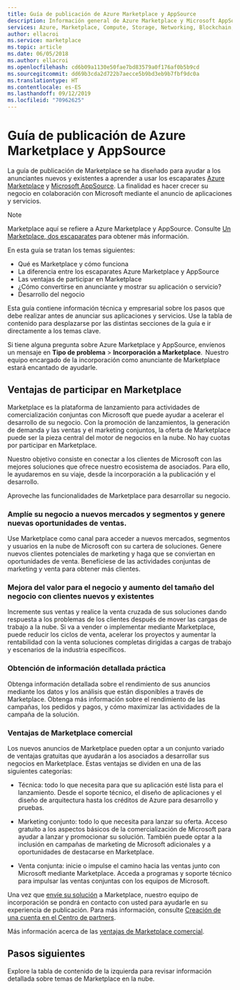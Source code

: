 ```yaml
---
title: Guía de publicación de Azure Marketplace y AppSource
description: Información general de Azure Marketplace y Microsoft AppSource para los anunciantes de aplicaciones y servicios.
services: Azure, Marketplace, Compute, Storage, Networking, Blockchain, Security
author: ellacroi
ms.service: marketplace
ms.topic: article
ms.date: 06/05/2018
ms.author: ellacroi
ms.openlocfilehash: cd6b09a1130e50fae7bd83579a0f176af0b5b9cd
ms.sourcegitcommit: dd69b3cda2d722b7aecce5b9bd3eb9b7fbf9dc0a
ms.translationtype: HT
ms.contentlocale: es-ES
ms.lasthandoff: 09/12/2019
ms.locfileid: "70962625"
---
```

# <a name="azure-marketplace-and-appsource-publishing-guide"></a>Guía de publicación de Azure Marketplace y AppSource

La guía de publicación de Marketplace se ha diseñado para ayudar a los anunciantes nuevos y existentes a aprender a usar los escaparates [Azure Marketplace](https://azuremarketplace.microsoft.com) y [Microsoft AppSource](https://appsource.microsoft.com). La finalidad es hacer crecer su negocio en colaboración con Microsoft mediante el anuncio de aplicaciones y servicios.

>[!Note]
>Marketplace aquí se refiere a Azure Marketplace y AppSource.  Consulte [Un Marketplace, dos escaparates](https://docs.microsoft.com/azure/marketplace/comparing-appsource-azure-marketplace) para obtener más información.

En esta guía se tratan los temas siguientes: 
*   Qué es Marketplace y cómo funciona 
*   La diferencia entre los escaparates Azure Marketplace y AppSource 
*   Las ventajas de participar en Marketplace 
*   ¿Cómo convertirse en anunciante y mostrar su aplicación o servicio? 
*   Desarrollo del negocio 

Esta guía contiene información técnica y empresarial sobre los pasos que debe realizar antes de anunciar sus aplicaciones y servicios. Use la tabla de contenido para desplazarse por las distintas secciones de la guía e ir directamente a los temas clave.

Si tiene alguna pregunta sobre Azure Marketplace y AppSource, envíenos un mensaje en **Tipo de problema** > **Incorporación a Marketplace**.  Nuestro equipo encargado de la incorporación como anunciante de Marketplace estará encantado de ayudarle. 

## <a name="benefits-of-participating-in-the-marketplace"></a>Ventajas de participar en Marketplace 

Marketplace es la plataforma de lanzamiento para actividades de comercialización conjuntas con Microsoft que puede ayudar a acelerar el desarrollo de su negocio. Con la promoción de lanzamientos, la generación de demanda y las ventas y el marketing conjuntos, la oferta de Marketplace puede ser la pieza central del motor de negocios en la nube. No hay cuotas por participar en Marketplace.

Nuestro objetivo consiste en conectar a los clientes de Microsoft con las mejores soluciones que ofrece nuestro ecosistema de asociados. Para ello, le ayudaremos en su viaje, desde la incorporación a la publicación y el desarrollo. 

Aproveche las funcionalidades de Marketplace para desarrollar su negocio.

### <a name="expand-to-new-markets-and-segments-and-generate-new-sales-opportunities"></a>Amplíe su negocio a nuevos mercados y segmentos y genere nuevas oportunidades de ventas.

Use Marketplace como canal para acceder a nuevos mercados, segmentos y usuarios en la nube de Microsoft con su cartera de soluciones. Genere nuevos clientes potenciales de marketing y haga que se conviertan en oportunidades de venta. Benefíciese de las actividades conjuntas de marketing y venta para obtener más clientes.

### <a name="enhance-business-value-and-increase-deal-size-with-existing-and-new-customers"></a>Mejora del valor para el negocio y aumento del tamaño del negocio con clientes nuevos y existentes 

Incremente sus ventas y realice la venta cruzada de sus soluciones dando respuesta a los problemas de los clientes después de mover las cargas de trabajo a la nube. Si va a vender o implementar mediante Marketplace, puede reducir los ciclos de venta, acelerar los proyectos y aumentar la rentabilidad con la venta soluciones completas dirigidas a cargas de trabajo y escenarios de la industria específicos. 

### <a name="get-actionable-insights"></a>Obtención de información detallada práctica 

Obtenga información detallada sobre el rendimiento de sus anuncios mediante los datos y los análisis que están disponibles a través de Marketplace. Obtenga más información sobre el rendimiento de las campañas, los pedidos y pagos, y cómo maximizar las actividades de la campaña de la solución.

### <a name="commercial-marketplace-benefits"></a>Ventajas de Marketplace comercial 

Los nuevos anuncios de Marketplace pueden optar a un conjunto variado de ventajas gratuitas que ayudarán a los asociados a desarrollar sus negocios en Marketplace. Estas ventajas se dividen en una de las siguientes categorías: 

*   Técnica: todo lo que necesita para que su aplicación esté lista para el lanzamiento. Desde el soporte técnico, el diseño de aplicaciones y el diseño de arquitectura hasta los créditos de Azure para desarrollo y pruebas. 

*   Marketing conjunto: todo lo que necesita para lanzar su oferta. Acceso gratuito a los aspectos básicos de la comercialización de Microsoft para ayudar a lanzar y promocionar su solución. También puede optar a la inclusión en campañas de marketing de Microsoft adicionales y a oportunidades de destacarse en Marketplace.

*   Venta conjunta: inicie o impulse el camino hacia las ventas junto con Microsoft mediante Marketplace. Acceda a programas y soporte técnico para impulsar las ventas conjuntas con los equipos de Microsoft.

Una vez que [envíe su solución](https://partner.microsoft.com/dashboard/account/v3/enrollment/introduction/azureisv) a Marketplace, nuestro equipo de incorporación se pondrá en contacto con usted para ayudarle en su experiencia de publicación.  Para más información, consulte [Creación de una cuenta en el Centro de partners](https://docs.microsoft.com/azure/marketplace/partner-center-portal/create-account).

Más información acerca de las [ventajas de Marketplace comercial](https://docs.microsoft.com//azure/marketplace/gtm-your-marketplace-benefits).

## <a name="next-steps"></a>Pasos siguientes

Explore la tabla de contenido de la izquierda para revisar información detallada sobre temas de Marketplace en la nube. 
